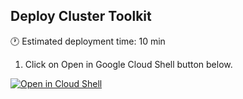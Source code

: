## Deploy Cluster Toolkit

:clock1: Estimated deployment time: 10 min

1. Click on Open in Google Cloud Shell button below.

<a href="https://ssh.cloud.google.com/cloudshell/editor?cloudshell_git_repo=https://github.com/GoogleCloudPlatform/click-to-deploy-solutions&cloudshell_workspace=document-ai&cloudshell_open_in_editor=infra/terraform.tfvars&cloudshell_tutorial=tutorial.md" target="_new">
    <img alt="Open in Cloud Shell" src="https://gstatic.com/cloudssh/images/open-btn.svg">
</a>
